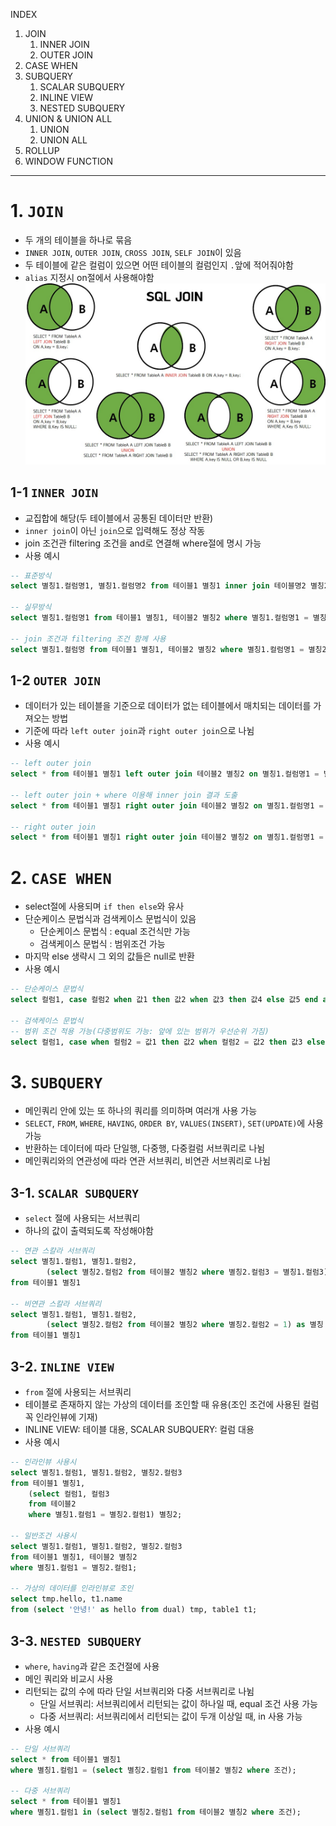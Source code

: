 INDEX
1. JOIN
    1. INNER JOIN
    2. OUTER JOIN 
2. CASE WHEN
3. SUBQUERY
    1. SCALAR SUBQUERY
    2. INLINE VIEW
    3. NESTED SUBQUERY
4. UNION & UNION ALL
    1. UNION 
    2. UNION ALL 
5. ROLLUP
6. WINDOW FUNCTION
---

# 1. `JOIN`
- 두 개의 테이블을 하나로 묶음 
- `INNER JOIN`, `OUTER JOIN`, `CROSS JOIN`, `SELF JOIN`이 있음 
- 두 테이블에 같은 컬럼이 있으면 어떤 테이블의 컬럼인지 `.`앞에 적어줘야함
- `alias` 지정시 on절에서 사용해야함  
![sql join](./../assets/sqljoin.jpeg)

## 1-1 `INNER JOIN`
- 교집합에 해당(두 테이블에서 공통된 데이터만 반환)
- `inner join`이 아닌 `join`으로 입력해도 정상 작동 
- join 조건관 filtering 조건을 and로 연결해 where절에 명시 가능 
- 사용 예시 
```sql
-- 표준방식 
select 별칭1.컬럼명1, 별칭1.컬럼명2 from 테이블1 별칭1 inner join 테이블명2 별칭2 on 별칭1.컬럼명1 = 별칭2.컬럼명2;

-- 실무방식
select 별칭1.컬럼명1 from 테이블1 별칭1, 테이블2 별칭2 where 별칭1.컬럼명1 = 별칭2.컬럼명1;

-- join 조건과 filtering 조건 함께 사용 
select 별칭1.컬럼명 from 테이블1 별칭1, 테이블2 별칭2 where 별칭1.컬럼명1 = 별칭2.컬럼명1 and 조건 
```

## 1-2 `OUTER JOIN`
- 데이터가 있는 테이블을 기준으로 데이터가 없는 테이블에서 매치되는 데이터를 가져오는 방법
- 기준에 따라 `left outer join`과 `right outer join`으로 나뉨
- 사용 예시 
```sql
-- left outer join
select * from 테이블1 별칭1 left outer join 테이블2 별칭2 on 별칭1.컬럼명1 = 별칭2.컬럼명2;

-- left outer join + where 이용해 inner join 결과 도출 
select * from 테이블1 별칭1 right outer join 테이블2 별칭2 on 별칭1.컬럼명1 = 별칭2.컬럼명1 where 별칭2.컬럼명1 is not null;

-- right outer join
select * from 테이블1 별칭1 right outer join 테이블2 별칭2 on 별칭1.컬럼명1 = 별칭2.컬럼명1;
```

# 2. `CASE WHEN`
- select절에 사용되며 `if then else`와 유사
- 단순케이스 문법식과 검색케이스 문법식이 있음 
    - 단순케이스 문법식 : equal 조건식만 가능 
    - 검색케이스 문법식 : 범위조건 가능 
- 마지막 else 생략시 그 외의 값들은 null로 반환 
- 사용 예시 
```sql 
-- 단순케이스 문법식 
select 컬럼1, case 컬럼2 when 값1 then 값2 when 값3 then 값4 else 값5 end as 별칭 from 테이블명;

-- 검색케이스 문법식 
-- 범위 조건 적용 가능(다중범위도 가능: 앞에 있는 범위가 우선순위 가짐) 
select 컬럼1, case when 컬럼2 = 값1 then 값2 when 컬럼2 = 값2 then 값3 else 값4 end as 별칭 from 테이블1;
```

# 3. `SUBQUERY`
- 메인쿼리 안에 있는 또 하나의 쿼리를 의미하며 여러개 사용 가능 
- `SELECT`, `FROM`, `WHERE`, `HAVING`, `ORDER BY`, `VALUES(INSERT)`, `SET(UPDATE)`에 사용 가능 
- 반환하는 데이터에 따라 단일행, 다중행, 다중컬럼 서브쿼리로 나뉨
- 메인쿼리와의 연관성에 따라 연관 서브쿼리, 비연관 서브쿼리로 나뉨

## 3-1. `SCALAR SUBQUERY`
- `select` 절에 사용되는 서브쿼리 
- 하나의 값이 출력되도록 작성해야함 
```sql
-- 연관 스칼라 서브쿼리
select 별칭1.컬럼1, 별칭1.컬럼2,
        (select 별칭2.컬럼2 from 테이블2 별칭2 where 별칭2.컬럼3 = 별칭1.컬럼3) as 별칭
from 테이블1 별칭1

-- 비연관 스칼라 서브쿼리
select 별칭1.컬럼1, 별칭1.컬럼2,
        (select 별칭2.컬럼2 from 테이블2 별칭2 where 별칭2.컬럼2 = 1) as 별칭
from 테이블1 별칭1
```

## 3-2. `INLINE VIEW`
- `from` 절에 사용되는 서브쿼리
- 테이블로 존재하지 않는 가상의 데이터를 조인할 때 유용(조인 조건에 사용된 컬럼 꼭 인라인뷰에 기재)
- INLINE VIEW: 테이블 대용, SCALAR SUBQUERY: 컬럼 대용
- 사용 예시
```sql
-- 인라인뷰 사용시
select 별칭1.컬럼1, 별칭1.컬럼2, 별칭2.컬럼3
from 테이블1 별칭1, 
    (select 컬럼1, 컬럼3
    from 테이블2
    where 별칭1.컬럼1 = 별칭2.컬럼1) 별칭2;

-- 일반조건 사용시
select 별칭1.컬럼1, 별칭1.컬럼2, 별칭2.컬럼3
from 테이블1 별칭1, 테이블2 별칭2
where 별칭1.컬럼1 = 별칭2.컬럼1;

-- 가상의 데이터를 인라인뷰로 조인 
select tmp.hello, t1.name
from (select '안녕!' as hello from dual) tmp, table1 t1;
```

## 3-3. `NESTED SUBQUERY`
- `where`, `having`과 같은 조건절에 사용 
- 메인 쿼리와 비교시 사용 
- 리턴되는 값의 수에 따라 단일 서브쿼리와 다중 서브쿼리로 나뉨
    - 단일 서브쿼리: 서브쿼리에서 리턴되는 값이 하나일 때, equal 조건 사용 가능
    - 다중 서브쿼리: 서브쿼리에서 리턴되는 값이 두개 이상일 때, in 사용 가능
- 사용 예시 
```sql
-- 단일 서브쿼리
select * from 테이블1 별칭1
where 별칭1.컬럼1 = (select 별칭2.컬럼1 from 테이블2 별칭2 where 조건);

-- 다중 서브쿼리
select * from 테이블1 별칭1
where 별칭1.컬럼1 in (select 별칭2.컬럼1 from 테이블2 별칭2 where 조건);
```
